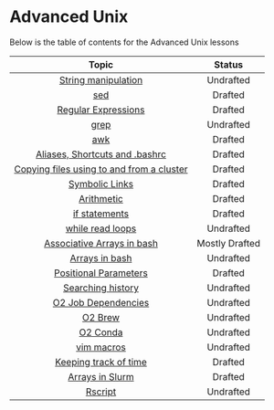 # Advanced Unix

Below is the table of contents for the Advanced Unix lessons

| Topic  | Status |
|:-----------:|:----------:|
| [String manipulation]() | Undrafted |
| [sed](sed.md) | Drafted |
| [Regular Expressions](https://github.com/hbctraining/Training-modules/blob/master/Intermediate_shell/lessons/regular_expressions.md) | Drafted |
| [grep]() | Undrafted |
| [awk](awk.md) | Drafted |
| [Aliases, Shortcuts and .bashrc](https://github.com/hbctraining/In-depth-NGS-Data-Analysis-Course/blob/master/sessionVI/lessons/more_bash.md#alias) | Drafted |
| [Copying files using to and from a cluster](moving_files.md)| Drafted |
| [Symbolic Links](https://github.com/hbctraining/In-depth-NGS-Data-Analysis-Course/blob/master/sessionVI/lessons/more_bash.md#symlink) | Drafted |
| [Arithmetic](math_on_the_cluster.md) | Drafted |
| [if statements](if_statements.md) | Drafted |
| [while read loops]() | Undrafted |
| [Associative Arrays in bash](associative_arrays.md) | Mostly Drafted |
| [Arrays in bash]() | Undrafted |
| [Positional Parameters](positional_params.md) | Drafted |
| [Searching history]() | Undrafted |
| [O2 Job Dependencies]() | Undrafted |
| [O2 Brew]() | Undrafted |
| [O2 Conda]() | Undrafted |
| [vim macros]() | Undrafted |
| [Keeping track of time](keeping_track_of_time.md) | Drafted |
| [Arrays in Slurm](arrays_in_slurm.md) | Drafted |
| [Rscript]() | Undrafted |


